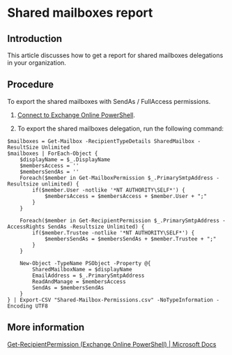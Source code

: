 # Shared mailboxes report
## Introduction
This article discusses how to get a report for shared mailboxes delegations in your organization.

## Procedure
To export the shared mailboxes with SendAs / FullAccess permissions.

1. [Connect to Exchange Online PowerShell](https://docs.microsoft.com/en-us/powershell/exchange/connect-to-exchange-online-powershell).

2. To export the shared mailboxes delegation, run the following command:

```
$mailboxes = Get-Mailbox -RecipientTypeDetails SharedMailbox -ResultSize Unlimited
$mailboxes | ForEach-Object {
    $displayName = $_.DisplayName
    $membersAccess = ''
    $membersSendAs = ''
    Foreach($member in Get-MailboxPermission $_.PrimarySmtpAddress -Resultsize unlimited) {
        if($member.User -notlike '*NT AUTHORITY\SELF*') {
            $membersAccess = $membersAccess + $member.User + ";"
        }
    }

    Foreach($member in Get-RecipientPermission $_.PrimarySmtpAddress -AccessRights SendAs -Resultsize Unlimited) {
        if($member.Trustee -notlike '*NT AUTHORITY\SELF*') {
            $membersSendAs = $membersSendAs + $member.Trustee + ";"
        }
    }

    New-Object -TypeName PSObject -Property @{
        SharedMailboxName = $displayName
        EmailAddress = $_.PrimarySmtpAddress
        ReadAndManage = $membersAccess
        SendAs = $membersSendAs
    }
} | Export-CSV "Shared-Mailbox-Permissions.csv" -NoTypeInformation -Encoding UTF8
```

## More information
[Get-RecipientPermission (Exchange Online PowerShell) | Microsoft Docs](https://docs.microsoft.com/en-us/powershell/module/exchange/get-recipientpermission?view=exchange-ps)